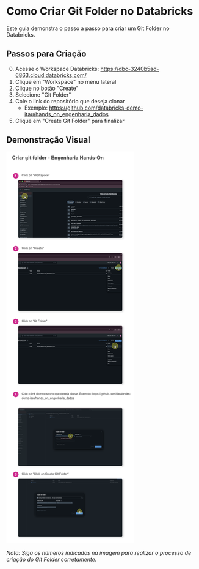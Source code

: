 # Como Criar Git Folder no Databricks

Este guia demonstra o passo a passo para criar um Git Folder no Databricks.

## Passos para Criação

0. Acesse o Workspace Databricks: https://dbc-3240b5ad-6863.cloud.databricks.com/
1. Clique em "Workspace" no menu lateral
2. Clique no botão "Create"
3. Selecione "Git Folder"
4. Cole o link do repositório que deseja clonar
   - Exemplo: https://github.com/databricks-demo-itau/hands_on_engenharia_dados
5. Clique em "Create Git Folder" para finalizar

## Demonstração Visual

![Processo de criação de Git Folder no Databricks](images/Git%20Folder.png)

*Nota: Siga os números indicados na imagem para realizar o processo de criação do Git Folder corretamente.* 